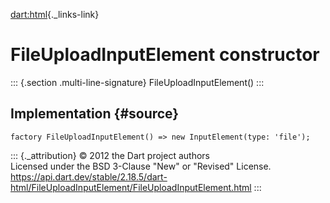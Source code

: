 [dart:html](../../dart-html/dart-html-library){._links-link}

FileUploadInputElement constructor
==================================

::: {.section .multi-line-signature}
FileUploadInputElement()
:::

Implementation {#source}
--------------

``` {.language-dart data-language="dart"}
factory FileUploadInputElement() => new InputElement(type: 'file');
```

::: {._attribution}
© 2012 the Dart project authors\
Licensed under the BSD 3-Clause \"New\" or \"Revised\" License.\
<https://api.dart.dev/stable/2.18.5/dart-html/FileUploadInputElement/FileUploadInputElement.html>
:::
